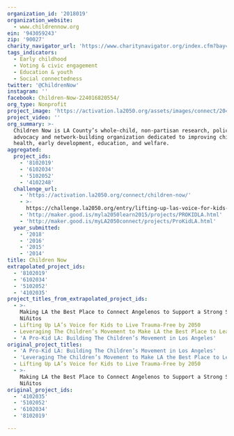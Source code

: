 ```yaml
---
organization_id: '2018019'
organization_website:
  - www.childrennow.org
ein: '943059243'
zip: '90027'
charity_navigator_url: 'https://www.charitynavigator.org/index.cfm?bay=search.profile&ein=943059243'
tags_indicators:
  - Early childhood
  - Voting & civic engagement
  - Education & youth
  - Social connectedness
twitter: '@ChildrenNow'
instagram: ''
facebook: Children-Now-224016820554/
org_type: Nonprofit
project_image: 'https://activation.la2050.org/assets/images/connect/2048-wide/children-now.jpg'
project_video: ''
org_summary: >-
  Children Now is LA County’s whole-child, non-partisan research, policy,
  advocacy and network-building organization dedicated to improving children’s
  health, early development, education, and welfare.
aggregated:
  project_ids:
    - '8102019'
    - '6102034'
    - '5102052'
    - '4102248'
  challenge_url:
    - 'https://activation.la2050.org/connect/children-now/'
    - >-
      https://challenge.la2050.org/entry/lifting-up-las-voice-for-kids-to-live-trauma-free-by-2050
    - 'http://maker.good.is/myla2050learn2015/projects/PROKIDLA.html'
    - 'http://maker.good.is/myLA2050connect/projects/ProKidLA.html'
  year_submitted:
    - '2018'
    - '2016'
    - '2015'
    - '2014'
title: Children Now
extrapolated_project_ids:
  - '8102019'
  - '6102034'
  - '5102052'
  - '4102035'
project_titles_from_extrapolated_project_ids:
  - >-
    Making LA the Best Place to Connect Angelenos to Support a Strong Start for
    Niñitos
  - Lifting Up LA’s Voice for Kids to Live Trauma-Free by 2050
  - Leveraging The Children’s Movement to Make LA the Best Place to Learn
  - 'A Pro-Kid LA: Building The Children’s Movement in Los Angeles'
original_project_titles:
  - 'A Pro-Kid LA: Building The Children’s Movement in Los Angeles'
  - 'Leveraging The Children’s Movement to Make LA the Best Place to Learn '
  - Lifting Up LA’s Voice for Kids to Live Trauma-Free by 2050
  - >-
    Making LA the Best Place to Connect Angelenos to Support a Strong Start for
    Niñitos
original_project_ids:
  - '4102035'
  - '5102052'
  - '6102034'
  - '8102019'

---
```

